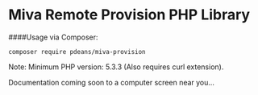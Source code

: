 # Miva Remote Provision PHP Library

####Usage via Composer:
```
composer require pdeans/miva-provision
```

Note: Minimum PHP version: 5.3.3 (Also requires curl extension).

Documentation coming soon to a computer screen near you...


